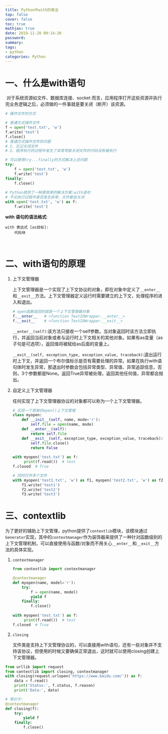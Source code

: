 ```yaml
---
title: Python中with的用法
top: false
cover: false
toc: true
mathjax: true
date: 2019-11-28 00:14:20
password:
summary:
tags: 
- python
categories: Python
---
```




# 一、什么是with语句

​	对于系统资源如文件、数据库连接、socket 而言，应用程序打开这些资源并执行完业务逻辑之后，必须做的一件事就是要关闭（断开）该资源。

```python
# 操作文件的方式

# 普通方式操作文件
f = open('test.txt', 'w')
f.write('test')
f.close()
# 普通方式操作文件的问题
# 1、忘记关闭文件
# 2、程序执行的过程中发生了异常导致关闭文件的代码没有被执行

# 可以使用try...finally的方式解决上述问题
try:
    f = open('test.txt', 'w')
	f.write('test')
finally:
	f.close()
    
# Python提供了一种更简单的解决方案:with语句
# 不论执行过程中是否发生异常，文件都会关闭
with open('test.txt', 'w') as f:
    f.write('test')

```

**with 语句的语法格式**:

```shell
with 表达式 [as目标]:	
	代码块		
```

​								

#  二、with语句的原理

1. 上下文管理器

   上下文管理器是一个实现了上下文协议的对象，即在对象中定义了`__enter__`和`__exit__`方法。上下文管理器定义运行时需要建立的上下文，处理程序的进入和退出。

   ```python
   # open函数返回的就是一个上下文管理器对象
   f.__enter__   # <function TextIOWrapper.__enter__>
   f.__exit__    # <function TextIOWrapper.__exit__>
   ```

   `__enter__(self)`:该方法只接收一个self参数。当对象返回时该方法立即执行，并返回当前对象或者与运行时上下文相关的其他对象。如果有as变量（as子句是可选项），返回值将被赋给as后面的变量上。

   `__exit__(self, exception_type, exception_value, traceback)`:退出运行时上下文，并返回一个布尔值标示是否有需要处理的异常。如果在执行with语句体时发生异常，那退出时参数会包括异常类型、异常值、异常追踪信息，否则，3个参数都是None。返回True异常被处理，返回其他任何值，异常都会抛出。

   

2. 自定义上下文管理器

   任何实现了上下文管理器协议的对象都可以称为一个上下文管理器。

   ```python
   # 实现一个简单的open()上下文管理
   class myopen:
       def __init__(self, name, mode='r'):
           self.file = open(name, mode)          
       def __enter__(self):
           return self.file
       def __exit__(self, exception_type, exception_value, traceback):
           self.file.close()
           return False
               
   with myopen('test.txt') as f:
        print(f.read())  # test
   f.closed  # True
   
   # 同时打开多个文件
   with myopen('test1.txt', 'w') as f1, myopen('test2.txt', 'w') as f2, myopen('test3.txt', 'w') as f3:
       f1.write('test1')
       f2.write('test2')
       f3.write('test3')
   ```



# 三、contextlib

​	为了更好的辅助上下文管理，python提供了`contextlib`模块，该模块通过`Generator`实现，其中的`contextmanager`作为装饰器来提供了一种针对函数级别的上下文管理机制，可以直接使用与函数/对象而不用关心`__enter__`和`__exit__`方法的具体实现。

1. `contextmanager`

   ```python
   from contextlib import contextmanager
   
   @contextmanager
   def myopen(name, model='r'):
       try:
           f = open(name, model)
           yield f
       finally:
           f.close()
           
   with myopen('test.txt') as f:
        print(f.read())  # test
   f.closed  # True
   ```



2. `closing`

   文件类是支持上下文管理协议的，可以直接用with语句，还有一些对象并不支持该协议，但使用的时候又要确保正常退出，这时就可以使用closing创建上下文管理器。

```python
from urllib import request
from contextlib import closing, contextmanager
with closing(request.urlopen('https://www.baidu.com/')) as f:
	data = f.read()
	print('Status:', f.status, f.reason)
	print('Data:', data)

# 等价于:
@contextmanager
def closing(f):
	try:
		yield f
	finally:
		f.close()
```

   